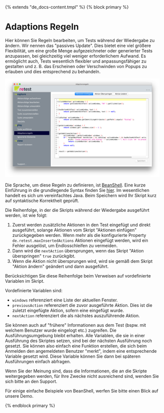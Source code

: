 {% extends "de_docs-content.tmpl" %}
{% block primary %}

Adaptions Regeln
================

Hier können Sie Regeln bearbeiten, um Tests während der Wiedergabe zu ändern. Wir nennen das "passives Update".
Dies bietet eine viel größere Flexibilität, um eine große Menge aufgezeichneter oder generierter Tests anzupassen, bei gleichzeitig viel weniger erforderlichem Aufwand.
Es ermöglicht auch, Tests wesentlich flexibler und anpassungsfähiger zu gestalten und z. B. das Erscheinen oder Verschwinden von Popups zu erlauben und dies entsprechend zu behandeln.

![Editor zum Bearbeiten der Adaptionsregeln](adaptions-regeln.png)

Die Sprache, um diese Regeln zu definieren, ist [BeanShell](https://github.com/beanshell/beanshell/wiki/Introduction).
Eine kurze Einführung in die grundlegende Syntax finden Sie [hier](https://github.com/beanshell/beanshell/wiki/Basic-syntax).
Im wesentlichen handelt es sich um vereinfachtes Java.
Beim Speichern wird Ihr Skript kurz auf syntaktische Korrektheit geprüft.

Die Reihenfolge, in der die Skripts während der Wiedergabe ausgeführt werden, ist wie folgt:

1. Zuerst werden zusätzliche Aktionen in den Test eingefügt und direkt ausgeführt, solange Aktionen vom Skript "Aktionen einfügen" zurückgegeben werden.
   Wenn mehr als die konfigurierte Property `de.retest.maxInsertedActions` Aktionen eingefügt werden, wird ein Fehler ausgelöst, um Endlosschleifen zu vermeiden.
2. Dann wird die `nextAction` übersprungen, wenn das Skript "Aktion überspringen" `true` zurückgibt.
3. Wenn die Aktion nicht übersprungen wird, wird sie gemäß dem Skript "Aktion ändern" geändert und dann ausgeführt.

Berücksichtigen Sie diese Reihenfolge beim Verweisen auf vordefinierte Variablen im Skript.

Vordefinierte Variablen sind:

- `windows` referenziert eine Liste der aktuellen Fenster.
- `previousAction` referenziert die zuvor ausgeführte Aktion. Dies ist die zuletzt eingefügte Aktion, sofern eine eingefügt wurde.
- `nextAction` referenziert die als nächstes auszuführende Aktion.

Sie können auch auf "frühere" Informationen aus dem Test (bspw. mit welchem Benutzer wurde eingelogt etc.) zugreifen. 
Die Ausführungsumgebung bleibt erhalten. 
Alle Variablen, die sie in einer Ausführung des Skriptes setzen, sind bei der nächsten Ausführung noch gesetzt.
Sie können also einfach eine Funktion erstellen, die sich beim Anmelden den angemeldeten Benutzer "merkt", indem eine entsprechende Variable gesetzt wird.
Diese Variable können Sie dann bei späteren Ausführungen einfach abfragen.

Wenn Sie der Meinung sind, dass die Informationen, die an die Skripte weitergegeben werden, für Ihre Zwecke nicht ausreichend sind, wenden Sie sich bitte an den Support.

Für einige einfache Beispiele von BeanShell, werfen Sie bitte einen Blick auf unsere Demo.

{% endblock primary %}
